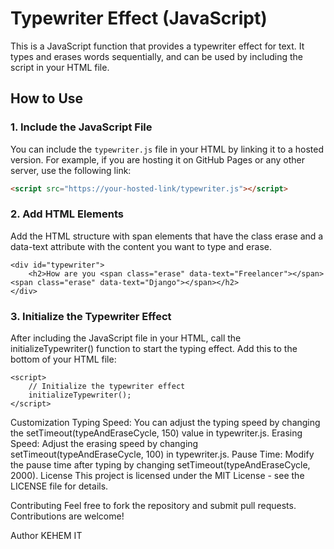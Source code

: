 # Typewriter Effect (JavaScript)

This is a JavaScript function that provides a typewriter effect for text. It types and erases words sequentially, and can be used by including the script in your HTML file.

## How to Use

### 1. Include the JavaScript File

You can include the `typewriter.js` file in your HTML by linking it to a hosted version. For example, if you are hosting it on GitHub Pages or any other server, use the following link:

```html
<script src="https://your-hosted-link/typewriter.js"></script>
```
### 2. Add HTML Elements
Add the HTML structure with span elements that have the class erase and a data-text attribute with the content you want to type and erase.

```
<div id="typewriter">
    <h2>How are you <span class="erase" data-text="Freelancer"></span><span class="erase" data-text="Django"></span></h2>
</div>
```
### 3. Initialize the Typewriter Effect
After including the JavaScript file in your HTML, call the initializeTypewriter() function to start the typing effect. Add this to the bottom of your HTML file:

```
<script>
    // Initialize the typewriter effect
    initializeTypewriter();
</script>
```
Customization
Typing Speed: You can adjust the typing speed by changing the setTimeout(typeAndEraseCycle, 150) value in typewriter.js.
Erasing Speed: Adjust the erasing speed by changing setTimeout(typeAndEraseCycle, 100) in typewriter.js.
Pause Time: Modify the pause time after typing by changing setTimeout(typeAndEraseCycle, 2000).
License
This project is licensed under the MIT License - see the LICENSE file for details.

Contributing
Feel free to fork the repository and submit pull requests. Contributions are welcome!

Author
KEHEM IT
